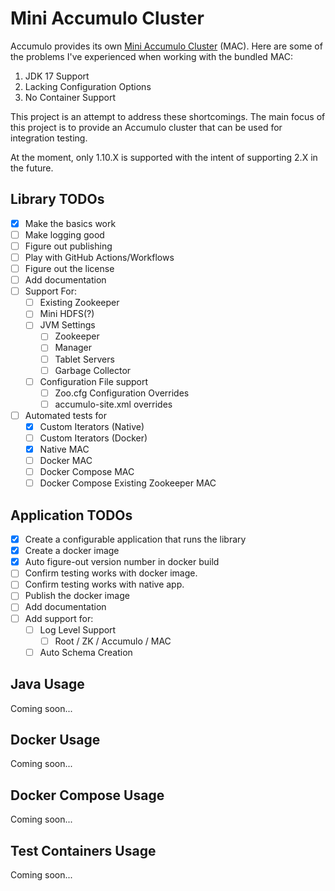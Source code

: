 # Mini Accumulo Cluster

Accumulo provides its own [Mini Accumulo Cluster](https://accumulo.apache.org/1.10/accumulo_user_manual.html#_mini_accumulo_cluster) (MAC).
Here are some of the problems I've experienced when working with the bundled MAC:

1. JDK 17 Support
2. Lacking Configuration Options
3. No Container Support

This project is an attempt to address these shortcomings. The main focus of
this project is to provide an Accumulo cluster that can be used for integration
testing.

At the moment, only 1.10.X is supported with the intent of supporting 2.X in
the future.

## Library TODOs

- [x] Make the basics work
- [ ] Make logging good
- [ ] Figure out publishing
- [ ] Play with GitHub Actions/Workflows
- [ ] Figure out the license
- [ ] Add documentation
- [ ] Support For:
    - [ ] Existing Zookeeper
    - [ ] Mini HDFS(?)
    - [ ] JVM Settings
      - [ ] Zookeeper
      - [ ] Manager
      - [ ] Tablet Servers
      - [ ] Garbage Collector
    - [ ] Configuration File support
      - [ ] Zoo.cfg Configuration Overrides
      - [ ] accumulo-site.xml overrides
- [ ] Automated tests for
  - [x] Custom Iterators (Native)
  - [ ] Custom Iterators (Docker)
  - [x] Native MAC
  - [ ] Docker MAC
  - [ ] Docker Compose MAC
  - [ ] Docker Compose Existing Zookeeper MAC

## Application TODOs

- [x] Create a configurable application that runs the library
- [x] Create a docker image
- [x] Auto figure-out version number in docker build
- [ ] Confirm testing works with docker image.
- [ ] Confirm testing works with native app.
- [ ] Publish the docker image
- [ ] Add documentation
- [ ] Add support for:
  - [ ] Log Level Support
      - [ ] Root / ZK / Accumulo / MAC
  - [ ] Auto Schema Creation

## Java Usage

Coming soon...

## Docker Usage

Coming soon...

## Docker Compose Usage

Coming soon...

## Test Containers Usage

Coming soon...
